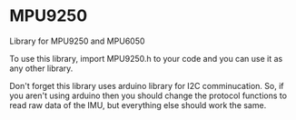 # MPU9250
Library for MPU9250 and MPU6050 

To use this library, import MPU9250.h to your code and you can use it as any other library.

Don't forget this library uses arduino library for I2C comminucation. So, if you aren't using arduino then you should change the protocol functions to read raw data of the IMU, but everything else should work the same.

